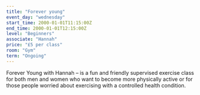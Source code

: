 ```yaml
---
title: "Forever young"
event_day: "wednesday"
start_time: 2000-01-01T11:15:00Z
end_time: 2000-01-01T12:15:00Z
level: "Beginners"
associate: "Hannah"
price: "£5 per class"
room: "Gym"
term: "Ongoing"
---
```


Forever Young with Hannah – is a fun and friendly supervised exercise class for both men and women who want to become more physically active or for those people worried about exercising with a controlled health condition.